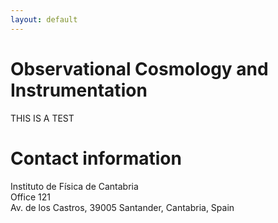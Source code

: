 ```yaml
---
layout: default
---
```


# Observational Cosmology and Instrumentation


THIS IS A TEST




# Contact information









Instituto de Física de Cantabria \
Office 121 \
Av. de los Castros, 39005 Santander, Cantabria, Spain

